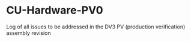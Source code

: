 # CU-Hardware-PV0
Log of all issues to be addressed in the DV3 PV (production verification) assembly revision

